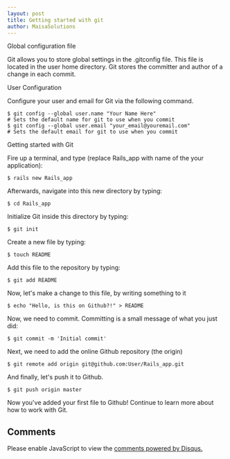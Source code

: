 ```yaml
---
layout: post
title: Getting started with git
author: MaisaSolutions
---
```


<span class="sub_heading">Global configuration file</span>

Git allows you to store global settings in the .gitconfig file. This file is located in the user home directory. Git stores the committer and author of a change in each commit.

<span class="sub_heading">User Configuration </span>

Configure your user and email for Git via the following command. 


<div class="highlight"><pre><code class="bash"><span class="nv">$ </span>git config --global user.name "<span class="no">Your Name Here</span>"
<span class="c"># Sets the default name for git to use when you commit</span>
<span class="nv">$ </span>git config --global user.email "<span class="no">your_email@youremail.com</span>"
<span class="c"># Sets the default email for git to use when you commit</span>
</code></pre>
</div>

<span class="sub_heading">Getting started with Git</span>

Fire up a terminal, and type (replace Rails_app with name of the your application):

<div class="highlight"><pre><code class="bash"><span class="nv">$ </span>rails new Rails_app</code></pre></div>

Afterwards, navigate into this new directory by typing:

<div class="highlight"><pre><code class="bash"><span class="nv">$ </span>cd Rails_app</code></pre></div>

Initialize Git inside this directory by typing:

<div class="highlight"><pre><code class="bash"><span class="nv">$ </span>git init</code></pre></div>

Create a new file by typing:

<div class="highlight"><pre><code class="bash"><span class="nv">$ </span>touch README</code></pre></div>

Add this file to the repository by typing:

<div class="highlight"><pre><code class="bash"><span class="nv">$ </span>git add README</code></pre></div>

Now, let's make a change to this file, by writing something to it

<div class="highlight"><pre><code class="bash"><span class="nv">$ </span>echo "Hello, is this on Github?!" > README</code></pre></div>

Now, we need to commit. Committing is a small message of what you just did:

<div class="highlight"><pre><code class="bash"><span class="nv">$ </span>git commit -m 'Initial commit'</code></pre></div>

Next, we need to add the online Github repository (the origin)

<div class="highlight"><pre><code class="bash"><span class="nv">$ </span>git remote add origin git@github.com:User/Rails_app.git</code></pre></div>

And finally, let's push it to Github.

<div class="highlight"><pre><code class="bash"><span class="nv">$ </span>git push origin master</code></pre></div>

Now you've added your first file to Github! Continue to learn more about how to work with Git.


<h2 class="gray">Comments</h2>

<div>
<div id="disqus_thread" aria-live="polite"><noscript>Please enable JavaScript to view the <a href="http://disqus.com/?ref_noscript">comments powered by Disqus.</a></noscript>
</div>
</div>

<script type="text/javascript">
	var disqus_shortname = 'maisa';
	// var disqus_developer = 1;
	var disqus_identifier = 'http://maisaengineering.github.com/Getting-started-with-git/';
	var disqus_url = 'http://maisaengineering.github.com/Getting-started-with-git/';
	var disqus_script = 'embed.js';
	(function () {
	var dsq = document.createElement('script'); dsq.type = 'text/javascript'; dsq.async = true;
	dsq.src = 'http://' + disqus_shortname + '.disqus.com/' + disqus_script;
	(document.getElementsByTagName('head')[0] || document.getElementsByTagName('body')[0]).appendChild(dsq);
	}());
</script>


